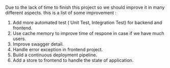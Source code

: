 Due to the lack of time to finish this project so we should improve it in many different aspects. this is a list of some improvement :

1. Add more automated test ( Unit Test, Integration Test) for backend and frontend.
2. Use cache memory to improve time of respone in case if we have much users.
3. Improve swagger detail.
4. Handle error exception in frontend project.
5. Build a continuous deployment pipeline.
6. Add a store to frontend to handle the state of application.
